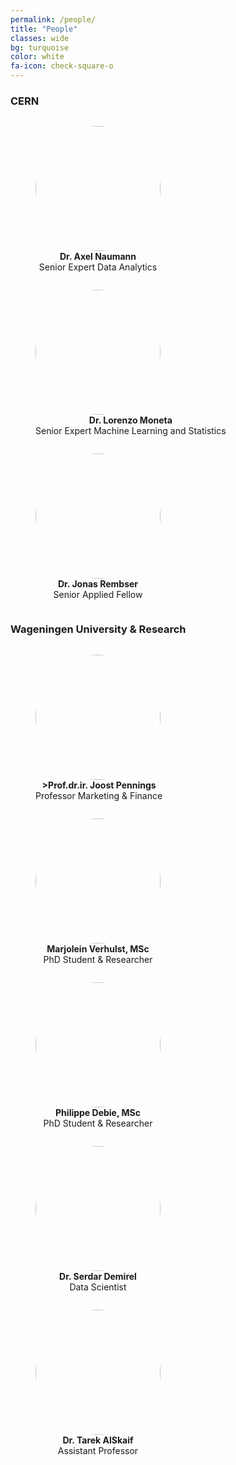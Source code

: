 ```yaml
---
permalink: /people/
title: "People"
classes: wide
bg: turquoise
color: white
fa-icon: check-square-o
---
```


<style>
figure{
    display: inline-block;
}
</style>

### CERN

<figure>
  <a href="url"><img src="https://root.cern/assets/images/AN.jpg" height="auto" width="200" style="border-radius:50%"></a>
  <figcaption align = "center"><b>Dr. Axel Naumann</b><br>Senior Expert Data Analytics</figcaption>
</figure>

<figure>
  <a href="url"><img src="https://root.cern/assets/images/LM.jpg" height="auto" width="200" style="border-radius:50%"></a>
  <figcaption align = "center"><b>Dr. Lorenzo Moneta</b><br>Senior Expert Machine Learning and Statistics</figcaption>
</figure>

<figure>
  <a href="url"><img src="https://root.cern/assets/images/JonasRembser.png" height="auto" width="200" style="border-radius:50%"></a>
  <figcaption align = "center"><b>Dr. Jonas Rembser</b><br>Senior Applied Fellow</figcaption>
</figure>

### Wageningen University & Research

<figure>
  <a href="url"><img src="https://www.vcard.wur.nl/WebServices/GetMedia.ashx?id=4610" height="auto" width="200" style="border-radius:50%"></a>
  <figcaption align = "center"><b>>Prof.dr.ir. Joost Pennings</b><br>Professor Marketing & Finance</figcaption>
</figure>

<figure>
  <a href="url"><img src="https://www.vcard.wur.nl/WebServices/GetMedia.ashx?id=89041" height="auto" width="200" style="border-radius:50%"></a>
  <figcaption align = "center"><b>Marjolein Verhulst, MSc</b><br>PhD Student & Researcher</figcaption>
</figure>

<figure>
  <a href="url"><img src="https://www.vcard.wur.nl/WebServices/GetMedia.ashx?id=97866" height="auto" width="200" style="border-radius:50%"></a>
  <figcaption align = "center"><b>Philippe Debie, MSc</b><br>PhD Student & Researcher</figcaption>
</figure>

<figure>
  <a href="url"><img src="https://www.vcard.wur.nl/WebServices/GetMedia.ashx?id=98594" height="auto" width="200" style="border-radius:50%"></a>
  <figcaption align = "center"><b>Dr. Serdar Demirel</b><br>Data Scientist</figcaption>
</figure>

<figure>
  <a href="url"><img src="https://www.vcard.wur.nl/WebServices/GetMedia.ashx?id=94446" height="auto" width="200" style="border-radius:50%"></a>
  <figcaption align = "center"><b>Dr. Tarek AlSkaif</b><br>Assistant Professor</figcaption>
</figure>

